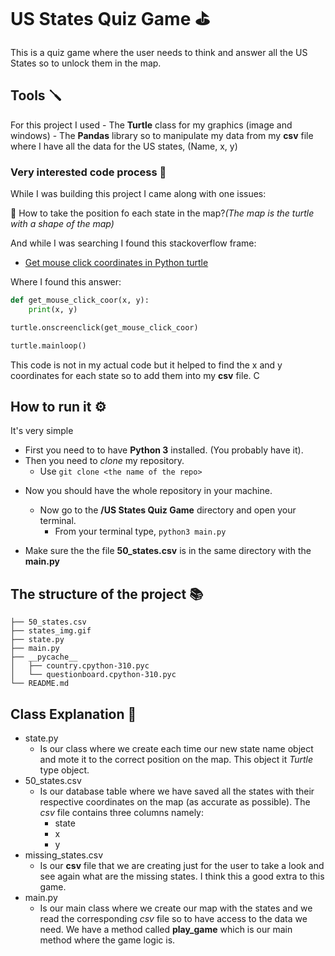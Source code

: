 # US States Quiz Game ⛳

This is a quiz game where the user needs to think and answer all the US States so to unlock them in the map.

## Tools 🪛

For this project I used - The **Turtle** class for my graphics (image and windows) - The **Pandas** library so to manipulate my data from my **csv** file where I have all the data for the US states, (Name, x, y)

### Very interested code process 🚩

While I was building this project I came along with one issues:

🤔 How to take the position fo each state in the map?_(The map is the turtle with a shape of the map)_

And while I was searching I found this stackoverflow frame:

- [Get mouse click coordinates in Python turtle](https://stackoverflow.com/questions/42878641/get-mouse-click-coordinates-in-python-turtle)

Where I found this answer:

```python
def get_mouse_click_coor(x, y):
    print(x, y)

turtle.onscreenclick(get_mouse_click_coor)

turtle.mainloop()
```

This code is not in my actual code but it helped to find the x and y coordinates for each state so to add them into my **csv** file. C

## How to run it ⚙️

It's very simple

- First you need to to have **Python 3** installed. (You probably have it).
- Then you need to _clone_ my repository.
  - Use `git clone <the name of the repo>`

* Now you should have the whole repository in your machine.

  - Now go to the **/US States Quiz Game** directory and open your terminal.
    - From your terminal type, `python3 main.py`

* Make sure the the file **50_states.csv** is in the same directory with the **main.py**

## The structure of the project 📚

    ├── 50_states.csv
    ├── states_img.gif
    ├── state.py
    ├── main.py
    ├── __pycache__
    │   ├── country.cpython-310.pyc
    │   └── questionboard.cpython-310.pyc
    └── README.md

## Class Explanation 📖

- state.py
  - Is our class where we create each time our new state name object and mote it to the correct position on the map. This object it _Turtle_ type object.
- 50_states.csv
  - Is our database table where we have saved all the states with their respective coordinates on the map (as accurate as possible). The _csv_ file contains three columns namely:
    - state
    - x
    - y
- missing_states.csv
  - Is our **csv** file that we are creating just for the user to take a look and see again what are the missing states. I think this a good extra to this game.
- main.py
  - Is our main class where we create our map with the states and we read the corresponding _csv_ file so to have access to the data we need. We have a method called **play_game** which is our main method where the game logic is.
